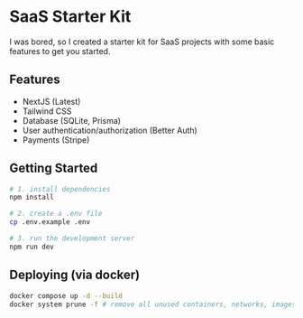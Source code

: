 # SaaS Starter Kit

I was bored, so I created a starter kit for SaaS projects with some basic features to get you started.

## Features

- NextJS (Latest)
- Tailwind CSS
- Database (SQLite, Prisma)
- User authentication/authorization (Better Auth)
- Payments (Stripe)

## Getting Started

```sh
# 1. install dependencies
npm install

# 2. create a .env file
cp .env.example .env

# 3. run the development server
npm run dev
```

## Deploying (via docker)
```sh
docker compose up -d --build
docker system prune -f # remove all unused containers, networks, images, and volumes
```
